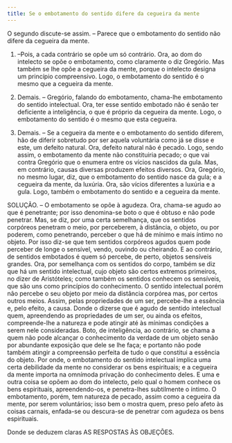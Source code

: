 ```yaml
---
title: Se o embotamento do sentido difere da cegueira da mente
---
```


O segundo discute-se assim. – Parece que o embotamento do sentido não difere da cegueira da mente.  

1. –Pois, a cada contrário se opõe um só contrário. Ora, ao dom do intelecto se opõe o embotamento, como claramente o diz Gregório. Mas também se lhe opõe a cegueira da mente, porque o intelecto designa um princípio compreensivo. Logo, o embotamento do sentido é o mesmo que a cegueira da mente.  

2. Demais. – Gregório, falando do embotamento, chama-lhe embotamento do sentido intelectual. Ora, ter esse sentido embotado não é senão ter deficiente a inteligência, o que é próprio da cegueira da mente. Logo, o embotamento do sentido é o mesmo que esta cegueira.  

3. Demais. – Se a cegueira da mente e o embotamento do sentido diferem, hão de diferir sobretudo por ser aquela voluntária como já se disse e este, um defeito natural. Ora, defeito natural não é pecado. Logo, sendo assim, o embotamento da mente não constituiria pecado; o que vai contra Gregório que o enumera entre os vícios nascidos da gula.  Mas, em contrário, causas diversas produzem efeitos diversos. Ora, Gregório, no mesmo lugar, diz, que o embotamento do sentido nasce da gula; e a cegueira da mente, da luxúria. Ora, são vícios diferentes a luxúria e a gula. Logo, também o embotamento do sentido e a cegueira da mente.  

SOLUÇÃO. – O embotamento se opõe à agudeza. Ora, chama-se agudo ao que é penetrante; por isso denomina-se boto o que é obtuso e não pode penetrar. Mas, se diz, por uma certa semelhança, que os sentidos corpóreos penetram o meio, por perceberem, à distância, o objeto, ou por poderem, como penetrando, perceber o que há de mínimo e mais íntimo no objeto. Por isso diz-se que tem sentidos corpóreos agudos quem pode perceber de longe o sensível, vendo, ouvindo ou cheirando. E ao contrário, de sentidos embotados é quem só percebe, de perto, objetos sensíveis grandes.  Ora, por semelhança com os sentidos do corpo, também se diz que há um sentido intelectual, cujo objeto são certos extremos primeiros, no dizer de Aristóteles; como também os sentidos conhecem os sensíveis, que são uns como princípios do conhecimento. O sentido intelectual porém não percebe o seu objeto por meio da distância corpórea mas, por certos outros meios. Assim, pelas propriedades de um ser, percebe-lhe a essência e, pelo efeito, a causa. Donde o dizerse que é agudo de sentido intelectual quem, apreendendo as propriedades de um ser, ou ainda os efeitos, compreende-lhe a natureza e pode atingir até às mínimas condições a serem nele consideradas. Boto, de inteligência, ao contrário, se chama a quem não pode alcançar o conhecimento da verdade de um objeto senão por abundante exposição que dele se lhe faça; e portanto não pode também atingir a compreensão perfeita de tudo o que constitui a essência do objeto.  Por onde, o embotamento do sentido intelectual implica uma certa debilidade da mente no considerar os bens espirituais; e a cegueira da mente importa na omnímoda privação do conhecimento deles. E uma e outra coisa se opõem ao dom do intelecto, pelo qual o homem conhece os bens espirituais, apreendendo-os, e penetra-lhes subtilmente o íntimo. O embotamento, porém, tem natureza de pecado, assim como a cegueira da mente, por serem voluntários; isso bem o mostra quem, preso pelo afeto às coisas carnais, enfada-se ou descura-se de penetrar com agudeza os bens espirituais.  

Donde se deduzem claras AS RESPOSTAS ÀS OBJEÇÕES.